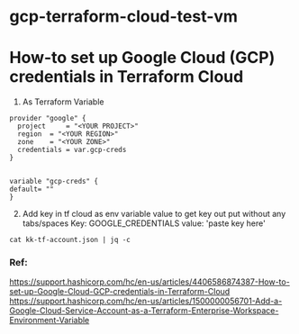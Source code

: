 # gcp-terraform-cloud-test-vm
# How-to set up Google Cloud (GCP) credentials in Terraform Cloud

1. As Terraform Variable
```
provider "google" {
  project     = "<YOUR PROJECT>"
  region  = "<YOUR REGION>"
  zone    = "<YOUR ZONE>"
  credentials = var.gcp-creds
}


variable "gcp-creds" {
default= ""
}
```
  
2. Add key in tf cloud as env variable value
   to get key out put without any tabs/spaces
   Key: GOOGLE_CREDENTIALS   value: 'paste key here'
  ```
 cat kk-tf-account.json | jq -c
 ```




### Ref:
https://support.hashicorp.com/hc/en-us/articles/4406586874387-How-to-set-up-Google-Cloud-GCP-credentials-in-Terraform-Cloud
https://support.hashicorp.com/hc/en-us/articles/1500000056701-Add-a-Google-Cloud-Service-Account-as-a-Terraform-Enterprise-Workspace-Environment-Variable
